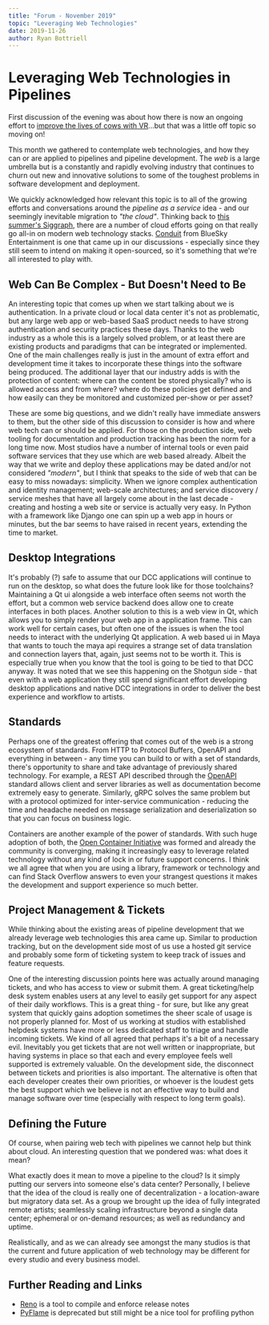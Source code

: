 ```yaml
---
title: "Forum - November 2019"
topic: "Leveraging Web Technologies"
date: 2019-11-26
author: Ryan Bottriell
---
```


# Leveraging Web Technologies in Pipelines

First discussion of the evening was about how there is now an ongoing effort to [improve the lives of cows with VR](https://www.bbc.com/news/world-europe-50571010)...but that was a little off topic so moving on!

This month we gathered to contemplate web technologies, and how they can or are applied to pipelines and pipeline development. The _web_ is a large umbrella but is a constantly and rapidly evolving industry that continues to churn out new and innovative solutions to some of the toughest problems in software development and deployment.

We quickly acknowledged how relevant this topic is to all of the growing efforts and conversations around the _pipeline as a service_ idea - and our seemingly inevitable migration to _"the cloud"_. Thinking back to [this summer's Siggraph](/posts/2019-08-08-siggraph), there are a number of cloud efforts going on that really go all-in on modern web technology stacks. [Conduit](https://medium.com/blue-sky-tech-blog/conduit-introduction-5f1134171b7) from BlueSky Entertainment is one that came up in our discussions - especially since they still seem to intend on making it open-sourced, so it's something that we're all interested to play with.

## Web Can Be Complex - But Doesn't Need to Be

An interesting topic that comes up when we start talking about we is authentication. In a private cloud or local data center it's not as problematic, but any large web app or web-based SaaS product needs to have strong authentication and security practices these days. Thanks to the web industry as a whole this is a largely solved problem, or at least there are existing products and paradigms that can be integrated or implemented. One of the main challenges really is just in the amount of extra effort and development time it takes to incorporate these things into the software being produced. The additional layer that our industry adds is with the protection of content: where can the content be stored physically? who is allowed access and from where? where do these policies get defined and how easily can they be monitored and customized per-show or per asset?

These are some big questions, and we didn't really have immediate answers to them, but the other side of this discussion to consider is how and where web tech can or should be applied. For those on the production side, web tooling for documentation and production tracking has been the norm for a long time now. Most studios have a number of internal tools or even paid software services that they use which are web based already. Albeit the way that we write and deploy these applications may be dated and/or not considered _"modern"_, but I think that speaks to the side of web that can be easy to miss nowadays: simplicity. When we ignore complex authentication and identity management; web-scale architectures; and service discovery / service meshes that have all largely come about in the last decade - creating and hosting a web site or service is actually very easy. In Python with a framework like Django one can spin up a web app in hours or minutes, but the bar seems to have raised in recent years, extending the time to market.

## Desktop Integrations

It's probably (?) safe to assume that our DCC applications will continue to run on the desktop, so what does the future look like for those toolchains? Maintaining a Qt ui alongside a web interface often seems not worth the effort, but a common web service backend does allow one to create interfaces in both places. Another solution to this is a web view in Qt, which allows you to simply render your web app in a application frame. This can work well for certain cases, but often one of the issues is when the tool needs to interact with the underlying Qt application. A web based ui in Maya that wants to touch the maya api requires a strange set of data translation and connection layers that, again, just seems not to be worth it. This is especially true when you know that the tool is going to be tied to that DCC anyway. It was noted that we see this happening on the Shotgun side - that even with a web application they still spend significant effort developing desktop applications and native DCC integrations in order to deliver the best experience and workflow to artists.

## Standards

Perhaps one of the greatest offering that comes out of the web is a strong ecosystem of standards. From HTTP to Protocol Buffers, OpenAPI and everything in between - any time you can build to or with a set of standards, there's opportunity to share and take advantage of previously shared technology. For example, a REST API described through the [OpenAPI](https://app.swaggerhub.com/help/tutorials/openapi-3-tutorial) standard allows client and server libraries as well as documentation become extremely easy to generate. Similarly, gRPC solves the same problem but with a protocol optimized for inter-service communication - reducing the time and headache needed on message serialization and deserialization so that you can focus on business logic.

Containers are another example of the power of standards. With such huge adoption of both, the [Open Container Initiative](https://www.opencontainers.org/) was formed and already the community is converging, making it increasingly easy to leverage related technology without any kind of lock in or future support concerns. I think we all agree that when you are using a library, framework or technology and can find Stack Overflow answers to even your strangest questions it makes the development and support experience so much better.

## Project Management & Tickets

While thinking about the existing areas of pipeline development that we already leverage web technologies this area came up. Similar to production tracking, but on the development side most of us use a hosted git service and probably some form of ticketing system to keep track of issues and feature requests.

One of the interesting discussion points here was actually around managing tickets, and who has access to view or submit them. A great ticketing/help desk system enables users at any level to easily get support for any aspect of their daily workflows. This is a great thing - for sure, but like any great system that quickly gains adoption sometimes the sheer scale of usage is not properly planned for. Most of us working at studios with established helpdesk systems have more or less dedicated staff to triage and handle incoming tickets. We kind of all agreed that perhaps it's a bit of a necessary evil. Inevitably you get tickets that are not well written or inappropriate, but having systems in place so that each and every employee feels well supported is extremely valuable. On the development side, the disconnect between tickets and priorities is also important. The alternative is often that each developer creates their own priorities, or whoever is the loudest gets the best support which we believe is not an effective way to build and manage software over time (especially with respect to long term goals).

## Defining the Future

Of course, when pairing web tech with pipelines we cannot help but think about cloud. An interesting question that we pondered was: what does it mean?

What exactly does it mean to move a pipeline to the cloud? Is it simply putting our servers into someone else's data center? Personally, I believe that the idea of the cloud is really one of decentralization - a location-aware but migratory data set. As a group we brought up the idea of fully integrated remote artists; seamlessly scaling infrastructure beyond a single data center; ephemeral or on-demand resources; as well as redundancy and uptime.

Realistically, and as we can already see amongst the many studios is that the current and future application of web technology may be different for every studio and every business model.

## Further Reading and Links

- [Reno](https://docs.openstack.org/reno/latest/) is a tool to compile and enforce release notes
- [PyFlame](https://github.com/uber-archive/pyflame) is deprecated but still might be a nice tool for profiling python
